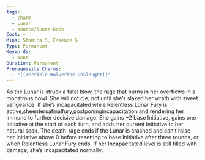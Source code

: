 ```yaml
---
tags:
  - charm
  - Lunar
  - source/lunar-book
Cost: —
Mins: Stamina 5, Essence 5
Type: Permanent
Keywords:
  - None
Duration: Permanent
Prerequisite Charms:
  - "[[Terrible Wolverine Onslaught]]"
---
```

As the Lunar is struck a fatal blow, the rage that burns in her overflows in a monstrous howl. She will not die, not until she’s slaked her wrath with sweet vengeance. If she’s incapacitated while Relentless Lunar Fury is active,sheentersafinalfury,postponingincapacitation and rendering her immune to further decisive damage. She gains +2 base Initiative, gains one Initiative at the start of each turn, and adds her current Initiative to her natural soak. The death-rage ends if the Lunar is crashed and can’t raise her Initiative above 0 before resetting to base Initiative after three rounds, or when Relentless Lunar Fury ends. If her Incapacitated level is still filled with damage, she’s incapacitated normally.